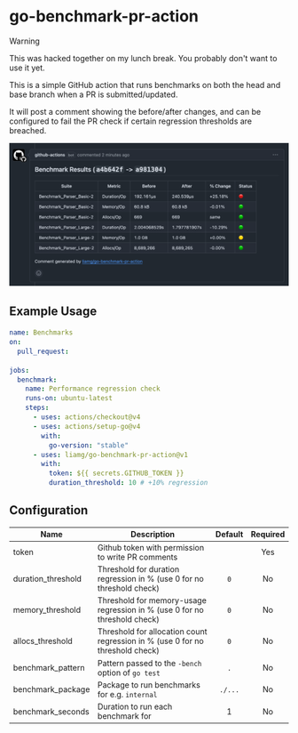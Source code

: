 # go-benchmark-pr-action

> [!WARNING]  
> This was hacked together on my lunch break. You probably don't want to use it yet.

This is a simple GitHub action that runs benchmarks on both the head and base branch when a PR is submitted/updated.

It will post a comment showing the before/after changes, and can be configured to fail the PR check if certain regression thresholds are breached.

![screenshot](screenshot.png)

## Example Usage

```yml
name: Benchmarks
on:
  pull_request:

jobs:
  benchmark:
    name: Performance regression check
    runs-on: ubuntu-latest
    steps:
      - uses: actions/checkout@v4
      - uses: actions/setup-go@v4
        with:
          go-version: "stable"
      - uses: liamg/go-benchmark-pr-action@v1
        with:
          token: ${{ secrets.GITHUB_TOKEN }}
          duration_threshold: 10 # +10% regression
```

## Configuration

| Name | Description | Default | Required |
| ---- | ----------- | :-----: | :------: |
| token | Github token with permission to write PR comments | | Yes | 
| duration_threshold | Threshold for duration regression in % (use 0 for no threshold check) | `0` | No |
| memory_threshold | Threshold for memory-usage  regression in % (use 0 for no threshold check) | `0` | No |
| allocs_threshold | Threshold for allocation count  regression in % (use 0 for no threshold check) | `0` | No |
| benchmark_pattern | Pattern passed to the `-bench` option of `go test` | `.` | No |
| benchmark_package | Package to run benchmarks for e.g. `internal` | `./...` | No | 
| benchmark_seconds | Duration to run each benchmark for | 1 | No |
